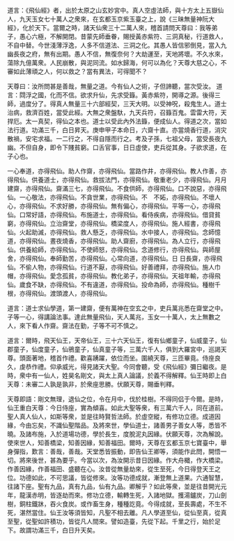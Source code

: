 道言：《飛仙經》者，出於太原之山玄妙宮中。真人空虛法師，與十方太上五嶽仙人，九天玉女七十萬人之衆來，在玄都玉京紫玉臺之上，說《三昧無量神阮大經》，化於天下。當爾之時，諸天仙衆三十二萬人來，稽首請問天尊曰：我等弟子，愚心六極，不解開閉。昔蒙先師垂眷，賜授黃赤紫符、三洞真秘，行道救人，不自中替。今世淺薄浮逸，人多不信道法、三洞之化。其愚人皆信邪倒見，當入九幽長夜之府，無有出期。愚人不信，無復奈何？大劫運至，天地將壞。不久水來，蕩除九億萬衆。人民崩散，與泥同流。如水歸海，何可以為化？天尊大慈之心，不審如此薄頑之人，何以救之？當有異法，可得聞不？

天尊曰：汝所問甚是善哉，無量之道。今有仙人之術，子但諦聽，當次受汝。 道言：閰浮之國，化而不信。欲求升仙，先求受籙。黃赤紫符，開導之源。後得三師，過度分了。得真人無量三十六部經契，三天大明。以受神呪，殺鬼生人。道士治病，救濟百姓，當受此經。大無之衆盤馱，九天兵符，召籙百鬼。雲雷大符，天捍厄。太一真契，得仙之本也。道士以受此內外法籙，便成仙人。得道之次，當如法行道。功滿三千，白日昇天。庚申甲子本命日，六齋十直。亦當燒香行道，消灾散禍，安宅求福。一二行之，不得自隱而行之。考及子孫，七祖父母，當受長夜九幽。不但自身，即令下賤貧窮。口舌官事，日日虛使，吏兵從其身。子欲求道，在子心也。

一心奉道，亦得飛仙。助人作齋，亦得飛仙。當路作井，亦得飛仙。教人作善，亦得飛仙。供養道士，亦得飛仙。救拔法門，亦得飛仙。敬重老少，亦得飛仙。月月建齋，亦得飛仙。齋滿三七，亦得飛仙。不食供師，亦得飛仙。口不說惡，亦得飛仙。一心敬法，亦得飛仙。不貪世業，亦得飛仙。不　不妬，亦得飛仙。不壞人心，亦得飛仙。不求好勝，亦得飛仙。無有偏心，亦得飛仙。平等一心，亦得飛仙。口常好語，亦得飛仙。布施道士，亦得飛仙。看侍疾病，亦得飛仙。借貸貧窮，亦得飛仙。立治齋堂，亦得飛仙。橋梁度人，亦得飛仙。施人經書，亦得飛仙。火起助滅，亦得飛仙。救人懸乏，亦得飛仙。水中接人，亦得飛仙。念師憶道，亦得飛仙。晝夜燒香，亦得飛仙。助人齋廚，亦得飛仙。為人立行，亦得飛仙。供養給師，亦得飛仙。不使師怒，亦得飛仙。念道修行，亦得飛仙。與師屋舍，亦得飛仙。奉師勤苦，亦得飛仙。心常向道，亦得飛仙。日 日長齋，亦得飛仙。不偷人物，亦得飛仙。行道不厭，亦得飛仙。好善禮拜，亦得飛仙。施人巾帽，亦得飛仙。愛念孤貧，亦得飛仙。教化弟子，亦得飛仙。天祖年輸，亦得飛仙。歲食不缺，亦得飛仙。不有違道，亦得飛仙。投命為師，亦得飛仙。種樹千根，亦得飛仙。渡頭渡人，亦得飛仙。

道言：道士求仙學道，第一建齋，便有萬神在空玄之中，吏兵萬兆悉在齋堂之中。子等一心，得講論法事。達此無量飛仙，天人萬兆，玉女一十萬人，太上無數之人，來下看人作齋。齋法在勤，子等不可不慎之。

道言：爾時，飛天仙王，天帝仙王，三十六天仙王，復有仙鄉童子，仙威童子，仙郡童子，仙度童子，仙鴉童子，仙真童子等，三萬六千人，俱到大羅宮中，巡謁天尊。頭面著地，稽首作禮。歡喜踴躍，依位而坐。圍繞天尊，三匝畢竟。侍座良久，虔恭作禮。仰承威光，得見諸天大聖。今同會聽，受《飛仙經》彌日繼夜。是時，衆中有一仙人，姓昊名剛文，與太上真人論議，於義不得解釋。仙王時即上白天尊：未審二人孰是孰非，於衆座思勝。伏願天尊，賜垂判釋。

天尊即語：剛文無理，退仙之位，令在月中，伐於桂樹。不得同侣于今爾。是時，仙王重白天尊：今日侍座，實為傾喜。如此大聖等衆，有三萬六千人，同在道前。聖人真人仙人，如斯等衆，並是往時賢哲法師。於虛空縱，有修功立德。成道因緣，今由忘矣，不識仙聖階品。及將來世，學仙道士，諸善男子善女人等，悉皆不曉。及諸布施，入於道場功德，學於長生，度脫泥丸因緣。伏願天尊，次為解說。使來世人，知善橋梁，知善因緣，知善福田。爾時，天尊在玄都玉京七寶臺中，舉身彈指，歎言：善哉，善哉。天堂悉皆振動，即告仙王卿等，須能作此問，開悟一切。將來後世，甚為要乎。今當以次，為汝開示昔日因緣。作大舟檝，作大橋梁。作善因緣，作善福田、盛聽在心。汝昔從無量劫來，從生至死，今日得登天王之位。功德如此，不可思議，皆從修來。汝等功德成就，漸登無上道果。六通智慧，往諸下座。聖有九品，真有九品，仙有九品。卿解乎？如此等衆，並是往昔開光元年，龍漢赤明，皆逐劫而來。修功立德，輸轉生死，入諸地獄。擭湯鑪炭，刀山劍樹，銅柱鐵牀，吞火食炭。或作畜生身，種種訖竟。今得成就，至長壽處，不生不死，湛然當住。仙王汝等須皆知，凡聖不相去離。凡人學道至仙，從仙至真，從真至聖，從聖如許積功，皆從凡人間來。譬如造臺，先從下起。千里之行，始於足下。故謂功滿三千，白日升天矣。